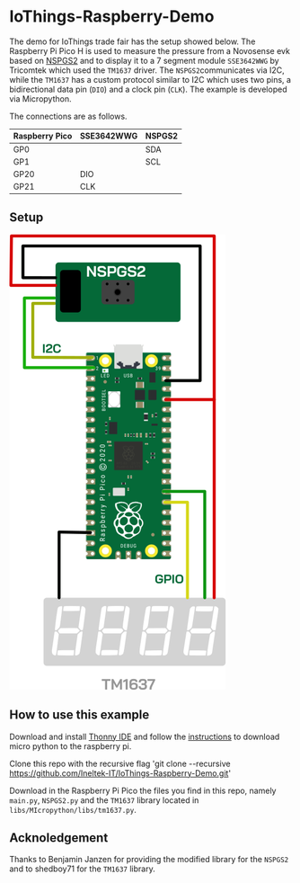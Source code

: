 # IoThings-Raspberry-Demo

The demo for IoThings trade fair has the setup showed below.
The Raspberry Pi Pico H is used to measure the pressure from a Novosense evk based on [NSPGS2](https://www.novosns.com/en/mems-pressure-sensor-1641) and to display it to a 7 segment module `SSE3642WWG` by Tricomtek which used the `TM1637` driver. 
The `NSPGS2`communicates via I2C, while the `TM1637` has a custom protocol similar to I2C which uses two pins, a bidirectional data pin (`DIO`) and a clock pin (`CLK`). The example is developed via Micropython. 

The connections are as follows.

|Raspberry Pico|SSE3642WWG|NSPGS2|
|---|---|---|
|GP0 ||SDA|
|GP1 ||SCL|
|GP20|DIO||
|GP21|CLK||

## Setup
![setup](setup.png)

## How to use this example

Download and install [Thonny IDE](https://thonny.org/) and follow the [instructions](https://projects.raspberrypi.org/en/projects/getting-started-with-the-pico/0) to download micro python to the raspberry pi.

Clone this repo with the recursive flag 'git clone --recursive https://github.com/Ineltek-IT/IoThings-Raspberry-Demo.git'

Download in the Raspberry Pi Pico the files you find in this repo, namely `main.py`, `NSPGS2.py` and the `TM1637` library located in `libs/MIcropython/libs/tm1637.py`. 

## Acknoledgement

Thanks to Benjamin Janzen for providing the modified library for the `NSPGS2` and to shedboy71 for the `TM1637` library. 


